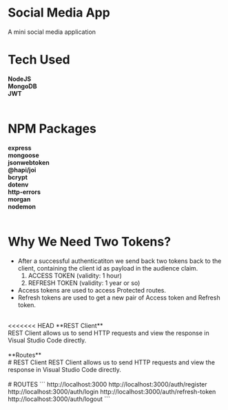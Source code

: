 # Social Media App
A mini social media application
<br />
# Tech Used
**NodeJS**<br />
**MongoDB**<br />
**JWT**<br />
<br />
# NPM Packages
**express**<br />
**mongoose**<br />
**jsonwebtoken**<br />
**@hapi/joi**<br />
**bcrypt**<br />
**dotenv**<br />
**http-errors**<br />
**morgan**<br />
**nodemon**<br />
<br />
# Why We Need Two Tokens?
- After a successful authenticatiton we send back two tokens back to the client, containing the client id as payload in the audience claim.<br />
	1. ACCESS TOKEN (validity: 1 hour)<br />
	2. REFRESH TOKEN (validity: 1 year or so)<br />
- Access tokens are used to access Protected routes.<br />
- Refresh tokens are used to get a new pair of Access token and Refresh token.<br />
<br />
<<<<<<< HEAD
**REST Client**<br />
REST Client allows us to send HTTP requests and view the response in Visual Studio Code directly.<br />
<br />
**Routes**<br />
# REST Client
REST Client allows us to send HTTP requests and view the response in Visual Studio Code directly.<br />
<br />
# ROUTES
```
http://localhost:3000
http://localhost:3000/auth/register
http://localhost:3000/auth/login
http://localhost:3000/auth/refresh-token
http://localhost:3000/auth/logout
```
<br />
